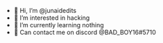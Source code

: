 - 👋 Hi, I’m @junaidedits
- 👀 I’m interested in hacking
- 🌱 I’m currently learning nothing
- 💞️ Can contact me on discord @BAD_BOY16#5710

<!---
junaidedits/junaidedits is a ✨ special ✨ repository because its `README.md` (this file) appears on your GitHub profile.
You can click the Preview link to take a look at your changes.
--->
